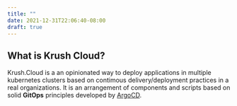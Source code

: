 ```yaml
---
title: ""
date: 2021-12-31T22:06:40-08:00
draft: true
---
```


## What is Krush Cloud?

Krush.Cloud is a an opinionated way to deploy applications in multiple kubernetes clusters based on contimous delivery/deployment practices in a real organizations. It is an arrangement of components and scripts based on solid **GitOps** principles developed by [ArgoCD](https://argo-cd.readthedocs.io/en/stable/).


